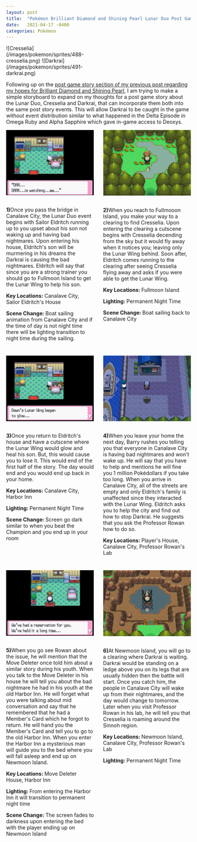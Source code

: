 ```yaml
---
layout: post
title:  "Pokémon Brilliant Diamond and Shining Pearl Lunar Duo Post Game Story"
date:   2021-04-17 -0400
categories: Pokémon
---
```


<link rel="stylesheet" href="/assets/pokemon.css">

<style>
#lunar {
  display: grid;
  grid-template-columns: 1fr 1fr;
}
#lunar img {
  margin-left: auto;
  margin-right: auto;
}
.storyboards {
  display: grid;
  grid-template-columns: 1fr 1fr;
  column-gap: 5%;
  row-gap: 25px;
}
.storyboard {
  max-width: 400px;
  min-width: 90%;
  margin-right: auto;
  margin-left: auto;
}
.storyboard img {
  display: block;
  min-width: 90%;
  margin-left: auto;
  margin-right: auto;
}
.storyboard .indicator{
  font-weight: bold;
}
@media only screen and (max-width: 500px) {
  .storyboards {
    display: grid;
    grid-template-columns: 1fr;
  }
}
</style>

<span id="lunar" markdown="1">
![Cresselia](/images/pokemon/sprites/488-cresselia.png)
![Darkrai](/images/pokemon/sprites/491-darkrai.png)
</span>

Following up on the [post game story section of my previous post regarding my hopes for Brilliant Diamond and Shining Pearl](/posts/2021/03/31/Pokemon-BDSP-Hopes#post-game-stories), I am trying to make a simple storyboard to expand on my thoughts for a post game story about the Lunar Duo, Cresselia and Darkrai, that can incorporate them both into the same post story events. This will allow Darkrai to be caught in the game without event distribution similar to what happened in the Delta Episode in Omega Ruby and Alpha Sapphire which gave in-game access to Deoxys.

<div class="storyboards">
  <div class="storyboard">
    <img src="/images/pokemon/2021_04_17_storyboards/Board_1.png" alt="Board 1"><br>
    <p><span class="indicator">1)</span>Once you pass the bridge in Canalave City, the Lunar Duo event begins with Sailor Eldritch running up to you upset about his son not waking up and having bad nightmares. Upon entering his house, Eldritch's son will be murmering in his dreams the Darkrai is causing the bad nightmares. Eldritch will say that since you are a strong trainer you should go to Fullmoon Island to get the Lunar Wing to help his son.</p>
    <p><span class="indicator">Key Locations: </span>Canalave City, Sailor Eldritch's House</p>
    <p><span class="indicator">Scene Change: </span>Boat sailing animation from Canalave City and if the time of day is not night time there will be lighting transition to night time during the sailing.</p>
  </div>
  <div class="storyboard">
    <img src="/images/pokemon/2021_04_17_storyboards/Board_2.png" alt="Board 2"><br>
    <p><span class="indicator">2)</span>When you reach to Fullmooon Island, you make your way to a clearing to find Cresselia. Upon entering the clearing a cutscene begins with Cresselia decending from the sky but it would fly away when it notices you; leaving only the Lunar Wing behind. Soon after, Eldritch comes running to the clearing after seeing Cresselia flying away and asks if you were able to get the Lunar Wing.</p>
    <p><span class="indicator">Key Locations: </span>Fullmoon Island</p>
    <p><span class="indicator">Lighting: </span>Permanent Night Time</p>
    <p><span class="indicator">Scene Change: </span>Boat sailing back to Canalave City</p>
  </div>
  <div class="storyboard">
    <img src="/images/pokemon/2021_04_17_storyboards/Board_3.png" alt="Board 3"><br>
    <p><span class="indicator">3)</span>Once you return to Eldritch's house and have a cutscene where the Lunar Wing would glow and heal his son. But, this would cause you to lose it. This would end of the first half of the story. The day would end and you would end up back in your home.</p>
    <p><span class="indicator">Key Locations: </span>Canalave City, Harbor Inn</p>
    <p><span class="indicator">Lighting: </span>Permanent Night Time</p>
    <p><span class="indicator">Scene Change: </span>Screen go dark similar to when you beat the Champion and you end up in your room</p>
  </div>
  <div class="storyboard">
    <img src="/images/pokemon/2021_04_17_storyboards/Board_4.png" alt="Board 4"><br>
    <p><span class="indicator">4)</span>When you leave your home the next day, Barry rushes you telling you that everyone in Canalave City is having bad nightmares and won't wake up. He will say that you have to help and mentions he will fine you 1 million Pokédollars if you take too long. When you arrive in Canalave City, all of the streets are empty and only Eldritch's family is unaffected since they interacted with the Lunar Wing. Eldritch asks you to help the city and find out how to stop Darkrai. He suggests that you ask the Professor Rowan how to do so.</p>
    <p><span class="indicator">Key Locations: </span>Player's House, Canalave City, Professor Rowan's Lab</p>
  </div>
  <div class="storyboard">
    <img src="/images/pokemon/2021_04_17_storyboards/Board_5.png" alt="Board 5"><br>
    <p><span class="indicator">5)</span>When you go see Rowan about the issue, he will mention that the Move Deleter once told him about a similar story during his youth. When you talk to the Move Deleter in his house he will tell you about the bad nightmare he had in his youth at the old Harbor Inn. He will forget what you were talking about mid conversation and say that he remembered that he had a Member's Card which he forgot to return. He will hand you the Member's Card and tell you to go to the old Harbor Inn. When you enter the Harbor Inn a mysterious man will guide you to the bed where you will fall asleep and end up on Newmoon Island.</p>
    <p><span class="indicator">Key Locations: </span>Move Deleter House, Harbor Inn</p>
    <p><span class="indicator">Lighting: </span>From entering the Harbor Inn it will transition to permanent night time</p>
    <p><span class="indicator">Scene Change: </span>The screen fades to darkness upon entering the bed with the player ending up on Newmoon Island</p>
  </div>
  <div class="storyboard">
    <img src="/images/pokemon/2021_04_17_storyboards/Board_6.png" alt="Board 6"><br>
    <p><span class="indicator">6)</span>At Newmoon Island, you will go to a clearing where Darkrai is waiting. Darkrai would be standing on a ledge above you on its legs that are usually hidden then the battle will start. Once you catch him, the people in Canalave City will wake up from their nightmares, and the day would change to tomorrow. Later when you visit Professor Rowan in his lab, he will tell you that Cresselia is roaming around the Sinnoh region.</p>
    <p><span class="indicator">Key Locations: </span>Newmoon Island, Canalave City, Professor Rowan's Lab</p>
    <p><span class="indicator">Lighting: </span>Permanent Night Time</p>
  </div>
</div>
